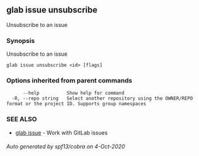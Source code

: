 ## glab issue unsubscribe

Unsubscribe to an issue

### Synopsis

Unsubscribe to an issue

```
glab issue unsubscribe <id> [flags]
```

### Options inherited from parent commands

```
      --help          Show help for command
  -R, --repo string   Select another repository using the OWNER/REPO format or the project ID. Supports group namespaces
```

### SEE ALSO

* [glab issue](glab_issue.md)	 - Work with GitLab issues

###### Auto generated by spf13/cobra on 4-Oct-2020
